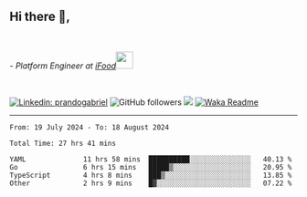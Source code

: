 <h2>Hi there  👋,</h2> </br>

<p><em>- Platform Engineer at <a href="https://www.ifood.com.br/">iFood</a><img src="https://media.giphy.com/media/WUlplcMpOCEmTGBtBW/giphy.gif" width="30"> 
</em></p></br>


[![Linkedin: prandogabriel](https://img.shields.io/badge/-prandogabriel-blue?style=flat-square&logo=Linkedin&logoColor=white&link=https://www.linkedin.com/in/prandogabriel/)](https://www.linkedin.com/in/prandogabriel)
![GitHub followers](https://img.shields.io/github/followers/prandogabriel?label=Follow&style=social)
![](https://visitor-badge.glitch.me/badge?page_id=prandogabriel.prandogabriel)
[![Waka Readme](https://github.com/prandogabriel/prandogabriel/actions/workflows/update-stats.yml.yml/badge.svg)](https://github.com/prandogabriel/prandogabriel/actions/workflows/update-stats.yml.yml)

---

<!--START_SECTION:waka-->

```golang
From: 19 July 2024 - To: 18 August 2024

Total Time: 27 hrs 41 mins

YAML              11 hrs 58 mins  ██████████░░░░░░░░░░░░░░░   40.13 %
Go                6 hrs 15 mins   █████▒░░░░░░░░░░░░░░░░░░░   20.95 %
TypeScript        4 hrs 8 mins    ███▒░░░░░░░░░░░░░░░░░░░░░   13.85 %
Other             2 hrs 9 mins    █▓░░░░░░░░░░░░░░░░░░░░░░░   07.22 %
```

<!--END_SECTION:waka-->
